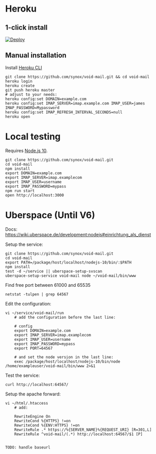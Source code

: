 # Heroku

## 1-click install
[![Deploy](https://www.herokucdn.com/deploy/button.svg)](https://heroku.com/deploy?template=https://github.com/synox/void-mail)

## Manual installation

Install [Heroku CLI](https://devcenter.heroku.com/articles/getting-started-with-nodejs?singlepage=true#set-up)

```
git clone https://github.com/synox/void-mail.git && cd void-mail
heroku login
heroku create
git push heroku master
# adjust to your needs:
heroku config:set DOMAIN=example.com
heroku config:set IMAP_SERVER=imap.example.com IMAP_USER=james IMAP_PASSWORD=Mypassword
heroku config:set IMAP_REFRESH_INTERVAL_SECONDS=null
heroku open
```

# Local testing
Requires [Node.js 10](https://nodejs.org).


    git clone https://github.com/synox/void-mail.git
    cd void-mail
    npm install
    export DOMAIN=example.com 
    export IMAP_SERVER=imap.examplecom 
    export IMAP_USER=username 
    export IMAP_PASSWORD=mypass 
    npm run start
    open http://localhost:3000
    
# Uberspace (Until V6)

Docs: https://wiki.uberspace.de/development:nodejs#einrichtung_als_dienst

Setup the service:

    git clone https://github.com/synox/void-mail.git
    cd void-mail
    export PATH=/package/host/localhost/nodejs-10/bin/:$PATH
    npm install
    test -d ~/service || uberspace-setup-svscan
    uberspace-setup-service void-mail node ~/void-mail/bin/www

Find free port between 61000 and 65535 

    netstat -tulpen | grep 64567

Edit the configuration:

    vi ~/service/void-mail/run
        # add the configuration before the last line:
        
        # config
        export DOMAIN=example.com 
        export IMAP_SERVER=imap.examplecom 
        export IMAP_USER=username 
        export IMAP_PASSWORD=mypass 
        export PORT=64567
        
        # and set the node version in the last line:
        exec /package/host/localhost/nodejs-10/bin/node /home/exampleuser/void-mail/bin/www 2>&1


Test the service:

    curl http://localhost:64567/

Setup the apache forward:

    vi ~/html/.htaccess
        # add:
        
        RewriteEngine On        
        RewriteCond %{HTTPS} !=on
        RewriteCond %{ENV:HTTPS} !=on
        RewriteRule .* https://%{SERVER_NAME}%{REQUEST_URI} [R=301,L]
        RewriteRule ^void-mail/(.*) http://localhost:64567/$1 [P]
        
    
    TODO: handle baseurl